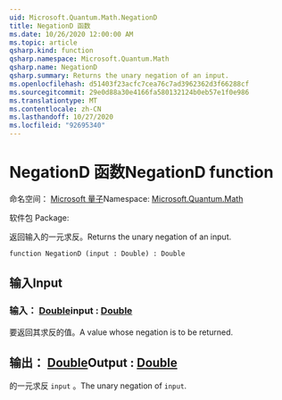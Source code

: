 ```yaml
---
uid: Microsoft.Quantum.Math.NegationD
title: NegationD 函数
ms.date: 10/26/2020 12:00:00 AM
ms.topic: article
qsharp.kind: function
qsharp.namespace: Microsoft.Quantum.Math
qsharp.name: NegationD
qsharp.summary: Returns the unary negation of an input.
ms.openlocfilehash: d51403f23acfc7cea76c7ad3962362d3f66288cf
ms.sourcegitcommit: 29e0d88a30e4166fa580132124b0eb57e1f0e986
ms.translationtype: MT
ms.contentlocale: zh-CN
ms.lasthandoff: 10/27/2020
ms.locfileid: "92695340"
---
```

# <a name="negationd-function"></a><span data-ttu-id="729b0-102">NegationD 函数</span><span class="sxs-lookup"><span data-stu-id="729b0-102">NegationD function</span></span>

<span data-ttu-id="729b0-103">命名空间： [Microsoft 量子](xref:Microsoft.Quantum.Math)</span><span class="sxs-lookup"><span data-stu-id="729b0-103">Namespace: [Microsoft.Quantum.Math](xref:Microsoft.Quantum.Math)</span></span>

<span data-ttu-id="729b0-104">软件包 [](https://nuget.org/packages/)</span><span class="sxs-lookup"><span data-stu-id="729b0-104">Package: [](https://nuget.org/packages/)</span></span>


<span data-ttu-id="729b0-105">返回输入的一元求反。</span><span class="sxs-lookup"><span data-stu-id="729b0-105">Returns the unary negation of an input.</span></span>

```qsharp
function NegationD (input : Double) : Double
```


## <a name="input"></a><span data-ttu-id="729b0-106">输入</span><span class="sxs-lookup"><span data-stu-id="729b0-106">Input</span></span>

### <a name="input--double"></a><span data-ttu-id="729b0-107">输入： [Double](xref:microsoft.quantum.lang-ref.double)</span><span class="sxs-lookup"><span data-stu-id="729b0-107">input : [Double](xref:microsoft.quantum.lang-ref.double)</span></span>

<span data-ttu-id="729b0-108">要返回其求反的值。</span><span class="sxs-lookup"><span data-stu-id="729b0-108">A value whose negation is to be returned.</span></span>



## <a name="output--double"></a><span data-ttu-id="729b0-109">输出： [Double](xref:microsoft.quantum.lang-ref.double)</span><span class="sxs-lookup"><span data-stu-id="729b0-109">Output : [Double](xref:microsoft.quantum.lang-ref.double)</span></span>

<span data-ttu-id="729b0-110">的一元求反 `input` 。</span><span class="sxs-lookup"><span data-stu-id="729b0-110">The unary negation of `input`.</span></span>
